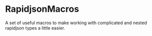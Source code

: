 # RapidjsonMacros

A set of useful macros to make working with complicated and nested rapidjson types a little easier.